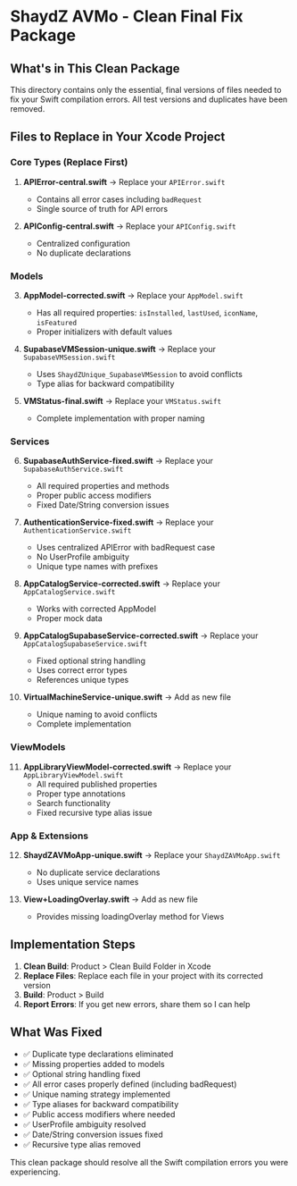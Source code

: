 # ShaydZ AVMo - Clean Final Fix Package

## What's in This Clean Package

This directory contains only the essential, final versions of files needed to fix your Swift compilation errors. All test versions and duplicates have been removed.

## Files to Replace in Your Xcode Project

### Core Types (Replace First)
1. **APIError-central.swift** → Replace your `APIError.swift`
   - Contains all error cases including `badRequest`
   - Single source of truth for API errors

2. **APIConfig-central.swift** → Replace your `APIConfig.swift`
   - Centralized configuration
   - No duplicate declarations

### Models
3. **AppModel-corrected.swift** → Replace your `AppModel.swift`
   - Has all required properties: `isInstalled`, `lastUsed`, `iconName`, `isFeatured`
   - Proper initializers with default values

4. **SupabaseVMSession-unique.swift** → Replace your `SupabaseVMSession.swift`
   - Uses `ShaydZUnique_SupabaseVMSession` to avoid conflicts
   - Type alias for backward compatibility

5. **VMStatus-final.swift** → Replace your `VMStatus.swift`
   - Complete implementation with proper naming

### Services
6. **SupabaseAuthService-fixed.swift** → Replace your `SupabaseAuthService.swift`
   - All required properties and methods
   - Proper public access modifiers
   - Fixed Date/String conversion issues

7. **AuthenticationService-fixed.swift** → Replace your `AuthenticationService.swift`
   - Uses centralized APIError with badRequest case
   - No UserProfile ambiguity
   - Unique type names with prefixes

8. **AppCatalogService-corrected.swift** → Replace your `AppCatalogService.swift`
   - Works with corrected AppModel
   - Proper mock data

9. **AppCatalogSupabaseService-corrected.swift** → Replace your `AppCatalogSupabaseService.swift`
   - Fixed optional string handling
   - Uses correct error types
   - References unique types

10. **VirtualMachineService-unique.swift** → Add as new file
    - Unique naming to avoid conflicts
    - Complete implementation

### ViewModels
11. **AppLibraryViewModel-corrected.swift** → Replace your `AppLibraryViewModel.swift`
    - All required published properties
    - Proper type annotations
    - Search functionality
    - Fixed recursive type alias issue

### App & Extensions
12. **ShaydZAVMoApp-unique.swift** → Replace your `ShaydZAVMoApp.swift`
    - No duplicate service declarations
    - Uses unique service names

13. **View+LoadingOverlay.swift** → Add as new file
    - Provides missing loadingOverlay method for Views

## Implementation Steps

1. **Clean Build**: Product > Clean Build Folder in Xcode
2. **Replace Files**: Replace each file in your project with its corrected version
3. **Build**: Product > Build
4. **Report Errors**: If you get new errors, share them so I can help

## What Was Fixed

- ✅ Duplicate type declarations eliminated
- ✅ Missing properties added to models
- ✅ Optional string handling fixed
- ✅ All error cases properly defined (including badRequest)
- ✅ Unique naming strategy implemented
- ✅ Type aliases for backward compatibility
- ✅ Public access modifiers where needed
- ✅ UserProfile ambiguity resolved
- ✅ Date/String conversion issues fixed
- ✅ Recursive type alias removed

This clean package should resolve all the Swift compilation errors you were experiencing.

